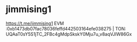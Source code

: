 # jimmising1
https://t.me/jimmising1
EVM :0xb1473db07fac78036feffd442503164efe038275 | TON: UQAaT0sY5S1jTC_2FBc4gMdpSkskY0Mju7u_v8aqVJlW86Gx

